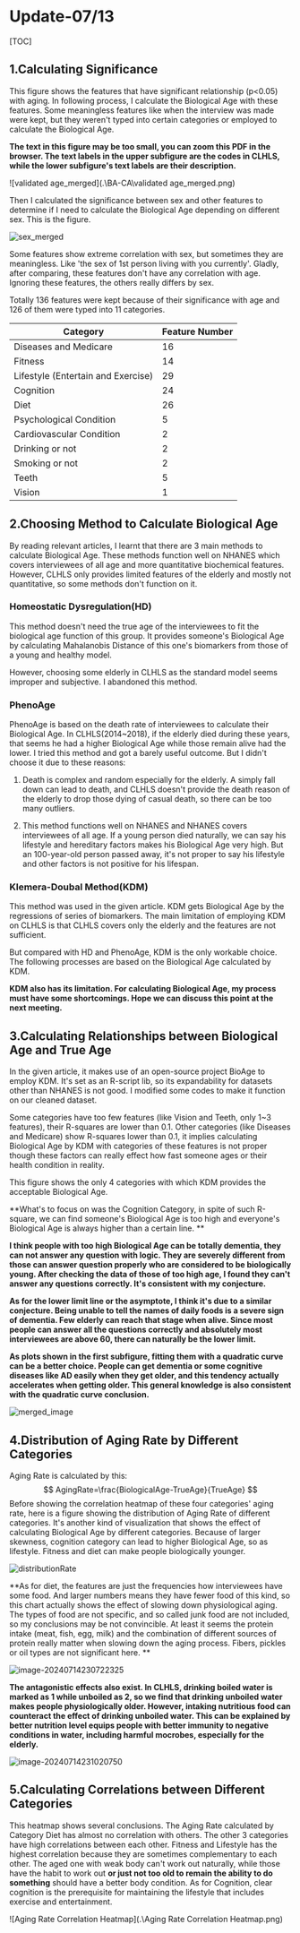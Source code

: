 # Update-07/13

[TOC]

## 1.Calculating Significance

This figure shows the features that have significant relationship (p<0.05) with aging. In following process, I calculate the Biological Age with these features. Some meaningless features like when the interview was made were kept, but they weren't typed into certain categories or employed to calculate the Biological Age.

**The text in this figure may be too small, you can zoom this PDF in the browser. The text labels in the upper subfigure are the codes in CLHLS, while the lower subfigure's text labels are their description.**

![validated age_merged](.\BA-CA\validated age_merged.png)

Then I calculated the significance between sex and other features to determine if I need to calculate the Biological Age depending on different sex. This is the figure. 

![sex_merged](.\BA-CA\sex_merged.png)

Some features show extreme correlation with sex, but sometimes they are meaningless. Like 'the sex of 1st person living with you currently'. Gladly, after comparing, these features don't have any correlation with age. Ignoring these features, the others really differs by sex.

Totally 136 features were kept because of their significance with age and 126 of them were typed into 11 categories. 

| Category                           | Feature Number |
| ---------------------------------- | -------------- |
| Diseases and Medicare              | 16             |
| Fitness                            | 14             |
| Lifestyle (Entertain and Exercise) | 29             |
| Cognition                          | 24             |
| Diet                               | 26             |
| Psychological Condition            | 5              |
| Cardiovascular Condition           | 2              |
| Drinking or not                    | 2              |
| Smoking or not                     | 2              |
| Teeth                              | 5              |
| Vision                             | 1              |



## 2.Choosing Method to Calculate Biological Age

By reading relevant articles, I learnt that there are 3 main methods to calculate Biological Age. These methods function well on NHANES which covers interviewees of all age and more quantitative biochemical features. However, CLHLS only provides limited features of the elderly and mostly not quantitative, so some methods don't function on it.

### Homeostatic Dysregulation(HD)

This method doesn't need the true age of the interviewees to fit the biological age function of this group. It provides someone's Biological Age by calculating Mahalanobis Distance of this one's biomarkers from those of a young and healthy model. 

However,  choosing some elderly in CLHLS as the standard model seems improper and subjective. I abandoned this method.

### PhenoAge

PhenoAge is based on the death rate of interviewees to calculate their Biological Age. In CLHLS(2014~2018),  if the elderly died during these years, that seems he had a higher Biological Age while those remain alive had the lower. I tried this method and got a barely useful outcome. But I didn't choose it due to these reasons:

1. Death is complex and random especially for the elderly. A simply fall down can lead to death, and CLHLS doesn't provide the death reason of the elderly to drop those dying of casual death, so there can be too many outliers. 

2. This method functions well on NHANES and NHANES covers interviewees of all age. If a young person died naturally, we can say his lifestyle and hereditary factors makes his Biological Age very high. But an 100-year-old person passed away, it's not proper to say his lifestyle and other factors is not positive for his lifespan.

### Klemera-Doubal Method(KDM)

This method was used in the given article. KDM gets Biological Age by the regressions of series of biomarkers. The main limitation of employing KDM on CLHLS is that CLHLS covers only the elderly and the features are not sufficient. 

But compared with HD and PhenoAge, KDM is the only workable choice. The following processes are based on the Biological Age calculated by KDM.

**KDM also has its limitation. For calculating Biological Age, my process must have some shortcomings. Hope we can discuss this point at the next meeting.**



## 3.Calculating Relationships between Biological Age and True Age 

In the given article, it makes use of an open-source project BioAge to employ KDM. It's set as an R-script lib, so its expandability for datasets other than NHANES is not good. I modified some codes to make it function on our cleaned dataset.

Some categories have too few features (like Vision and Teeth, only 1~3 features), their R-squares are lower than 0.1. Other categories (like Diseases and Medicare) show R-squares lower than 0.1, it implies calculating Biological Age by KDM with categories of these features is not proper though these factors can really effect how fast someone ages or their health condition in reality. 

This figure shows the only 4 categories with which KDM provides the acceptable Biological Age.

**What's to focus on was the Cognition Category, in spite of such R-square, we can find someone's Biological Age is too high and everyone's Biological Age is always higher than a certain line. **

**I think people with too high Biological Age can be totally dementia, they can not answer any question with logic. They are severely different from those can answer question properly who are considered to be biologically young. After checking the data of those of too high age, I found they can't answer any questions correctly. It's consistent with my conjecture.**  

**As for the lower limit line or the asymptote, I think it's due to a similar conjecture. Being unable to tell the names of daily foods is a severe sign of dementia. Few elderly can reach that stage when alive. Since most people can answer all the questions correctly and absolutely most interviewees are above 60, there can naturally be the lower limit.**

**As plots shown in the first subfigure, fitting them with a quadratic curve can be a better choice. People can get dementia or some cognitive diseases like AD easily when they get older, and this tendency actually accelerates when getting older. This general knowledge is also consistent with the quadratic curve conclusion.**

![merged_image](.\BA-CA\merged_image.png)





## 4.Distribution of Aging Rate by Different Categories

Aging Rate is calculated by this:
$$
AgingRate=\frac{BiologicalAge-TrueAge}{TrueAge}
$$
Before showing the correlation heatmap of these four categories' aging rate, here is a figure showing the distribution of Aging Rate of different categories. It's another kind of visualization that shows the effect of calculating Biological Age by different categories. Because of larger skewness, cognition category can lead to higher Biological Age, so as lifestyle. Fitness and diet can make people biologically younger.

![distributionRate](.\BA-CA\distributionRate.png)

**As for diet, the features are just the frequencies how interviewees have some food. And larger numbers means they have fewer food of this kind, so this chart actually shows the effect of slowing down physiological aging. The types of food are not specific, and so called junk food are not included, so my conclusions may be not convincible. At least it seems the protein intake (meat, fish, egg, milk) and the combination of different sources of protein really matter when slowing down the aging process. Fibers, pickles or oil types are not significant here. **

![image-20240714230722325](C:\Users\17544\AppData\Roaming\Typora\typora-user-images\image-20240714230722325.png)

**The antagonistic effects also exist. In CLHLS, drinking boiled water is marked as 1 while unboiled as 2, so we find that drinking unboiled water makes people physiologically older. However, intaking nutritious food can counteract the effect of drinking unboiled water. This can be explained by better nutrition level equips people with better immunity to negative conditions in water, including harmful mocrobes, especially for the elderly.**

![image-20240714231020750](C:\Users\17544\AppData\Roaming\Typora\typora-user-images\image-20240714231020750.png)

## 5.Calculating Correlations between Different Categories

This heatmap shows several conclusions. The Aging Rate calculated by Category Diet has almost no correlation with others. The other 3 categories have high correlations between each other. Fitness and Lifestyle has the highest correlation because they are sometimes complementary to each other. The aged one with weak body can't work out naturally, while those have the habit to work out **or just not too old to remain the ability to do something** should have a better body condition. As for Cognition,  clear cognition is the prerequisite for maintaining the lifestyle that includes exercise and entertainment.

![Aging Rate Correlation Heatmap](.\Aging Rate Correlation Heatmap.png)
